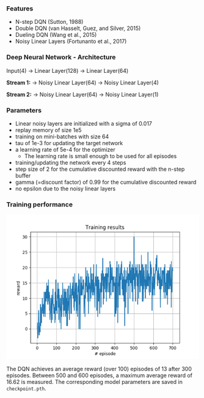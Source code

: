 
[image1]: https://github.com/meiermark/rl-navigation/blob/master/training_results.png?raw=true "Training"



### Features
- N-step DQN (Sutton, 1988)
- Double DQN (van Hasselt, Guez, and Silver, 2015)
- Dueling DQN (Wang et al., 2015)
- Noisy Linear Layers (Fortunanto et al., 2017)

### Deep Neural Network - Architecture
Input(4) ->
Linear Layer(128) ->
Linear Layer(64)

**Stream 1:**
-> Noisy Linear Layer(64)
-> Noisy Linear Layer(4)

**Stream 2:**
-> Noisy Linear Layer(64)
-> Noisy Linear Layer(1)

### Parameters
- Linear noisy layers are initialized with a sigma of 0.017
- replay memory of size 1e5
- training on mini-batches with size 64
- tau of 1e-3 for updating the target network
- a learning rate of 5e-4 for the optimizer 
    - The learning rate is small enough to be used for all episodes
- training/updating the network every 4 steps
- step size of 2 for the cumulative discounted reward with the n-step buffer 
- gamma (=discount factor) of 0.99 for the cumulative discounted reward
- no epsilon due to the noisy linear layers

### Training performance

![Trained Agent][image1]

The DQN achieves an average reward (over 100) episodes of 13 after 300 episodes.
Between 500 and 600 episodes, a maximum average reward of 16.62 is measured.
The corresponding model parameters are saved in `checkpoint.pth`. 